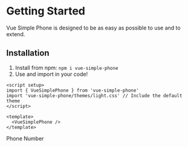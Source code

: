 # Getting Started

Vue Simple Phone is designed to be as easy as possible to use and to extend.

## Installation

1. Install from npm: `npm i vue-simple-phone`
2. Use and import in your code!

```vue
<script setup>
import { VueSimplePhone } from 'vue-simple-phone'
import 'vue-simple-phone/themes/light.css' // Include the default theme
</script>

<template>
  <VueSimplePhone />
</template>
```

<script setup>
import '../../src/themes/light.css'
</script>
<VueSimplePhone style="padding-top: 10px;">Phone Number</VueSimplePhone>
